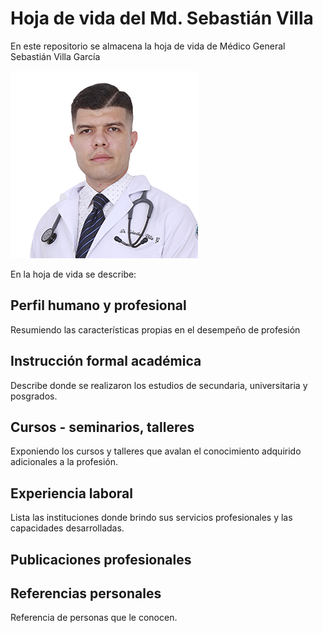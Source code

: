# Hoja de vida del Md. Sebastián Villa

En este repositorio se almacena la hoja de vida de Médico General Sebastián Villa García

![Cover image](assets/img/md-slvg-31012025-short.png)

En la hoja de vida se describe:

## Perfil humano y profesional

Resumiendo las características propias en el desempeño de profesión

## Instrucción formal académica

Describe donde se realizaron los estudios de secundaria, universitaria y posgrados.

## Cursos - seminarios, talleres

Exponiendo los cursos y talleres que avalan el conocimiento adquirido adicionales a la profesión.

## Experiencia laboral

Lista las instituciones donde brindo sus servicios profesionales y las capacidades desarrolladas.

## Publicaciones profesionales

## Referencias personales

Referencia de personas que le conocen.
